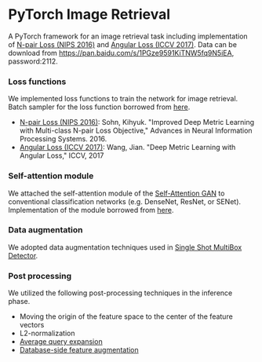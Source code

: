 # PyTorch Image Retrieval  
A PyTorch framework for an image retrieval task including implementation of [N-pair Loss (NIPS 2016)](http://papers.nips.cc/paper/6199-improved-deep-metric-learning-with-multi-class-n-pair-loss-objective) and [Angular Loss (ICCV 2017)](https://arxiv.org/pdf/1708.01682.pdf). Data can be download from https://pan.baidu.com/s/1PGze9591KiTNW5fq9N5iEA, password:2112.

### Loss functions
We implemented loss functions to train the network for image retrieval.  
Batch sampler for the loss function borrowed from [here](https://github.com/adambielski/siamese-triplet).
- [N-pair Loss (NIPS 2016)](http://papers.nips.cc/paper/6199-improved-deep-metric-learning-with-multi-class-n-pair-loss-objective): Sohn, Kihyuk. "Improved Deep Metric Learning with Multi-class N-pair Loss Objective," Advances in Neural Information
    Processing Systems. 2016.
- [Angular Loss (ICCV 2017)](https://arxiv.org/pdf/1708.01682.pdf): Wang, Jian. "Deep Metric Learning with Angular Loss," ICCV, 2017

### Self-attention module
We attached the self-attention module of the [Self-Attention GAN](https://arxiv.org/abs/1805.08318) to conventional classification networks (e.g. DenseNet, ResNet, or SENet).  
Implementation of the module borrowed from [here](https://github.com/heykeetae/Self-Attention-GAN).

### Data augmentation
We adopted data augmentation techniques used in [Single Shot MultiBox Detector](https://arxiv.org/abs/1512.02325).

### Post processing
We utilized the following post-processing techniques in the inference phase.
- Moving the origin of the feature space to the center of the feature vectors
- L2-normalization
- [Average query expansion](https://www.robots.ox.ac.uk/~vgg/publications/papers/chum07b.pdf)
- [Database-side feature augmentation](https://arxiv.org/pdf/1610.07940.pdf)
